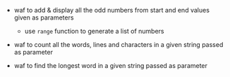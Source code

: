 - waf to add & display all the odd numbers from start and end values given as parameters
    - use `range` function to generate a list of numbers

- waf to count all the words, lines and characters in a given string passed as parameter

- waf to find the longest word in a given string passed as parameter

